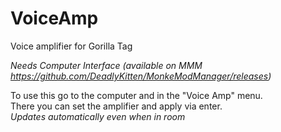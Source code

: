 # VoiceAmp
Voice amplifier for Gorilla Tag

*Needs Computer Interface (available on MMM https://github.com/DeadlyKitten/MonkeModManager/releases)*

To use this go to the computer and in the "Voice Amp" menu.  
There you can set the amplifier and apply via enter.  
*Updates automatically even when in room*
